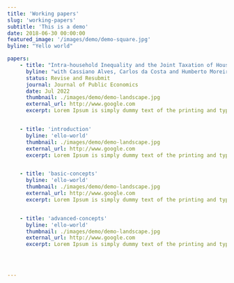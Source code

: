 ```yaml
---
title: 'Working papers'
slug: 'working-papers'
subtitle: 'This is a demo'
date: 2018-06-30 00:00:00
featured_image: '/images/demo/demo-square.jpg'
byline: "Yello world"

papers:
    - title: "Intra-household Inequality and the Joint Taxation of Household Earnings"
      byline: "with Cassiano Alves, Carlos da Costa and Humberto Moreira"
      status: Revise and Resubmit
      journal: Journal of Public Economics
      date: Jul 2022
      thumbnail: ./images/demo/demo-landscape.jpg
      external_url: http://www.google.com
      excerpt: Lorem Ipsum is simply dummy text of the printing and typesetting industry. Lorem Ipsum has been the industry's standard dummy text ever since the 1500s, when an unknown printer took a galley of type and scrambled it to make a type specimen book. It has survived not only five centuries, but also the leap into electronic typesetting, remaining essentially unchanged. It was popularised in the 1960s with the release of Letraset sheets containing Lorem Ipsum passages, and more recently with desktop publishing software like Aldus PageMaker including versions of Lorem Ipsum.


    - title: 'introduction'
      byline: 'ello-world'
      thumbnail: ./images/demo/demo-landscape.jpg
      external_url: http://www.google.com
      excerpt: Lorem Ipsum is simply dummy text of the printing and typesetting industry. Lorem Ipsum has been the industry's standard dummy text ever since the 1500s, when an unknown printer took a galley of type and scrambled it to make a type specimen book. It has survived not only five centuries, but also the leap into electronic typesetting, remaining essentially unchanged. It was popularised in the 1960s with the release of Letraset sheets containing Lorem Ipsum passages, and more recently with desktop publishing software like Aldus PageMaker including versions of Lorem Ipsum.


    - title: 'basic-concepts'
      byline: 'ello-world'
      thumbnail: ./images/demo/demo-landscape.jpg
      external_url: http://www.google.com
      excerpt: Lorem Ipsum is simply dummy text of the printing and typesetting industry. Lorem Ipsum has been the industry's standard dummy text ever since the 1500s, when an unknown printer took a galley of type and scrambled it to make a type specimen book. It has survived not only five centuries, but also the leap into electronic typesetting, remaining essentially unchanged. It was popularised in the 1960s with the release of Letraset sheets containing Lorem Ipsum passages, and more recently with desktop publishing software like Aldus PageMaker including versions of Lorem Ipsum.


    - title: 'advanced-concepts'
      byline: 'ello-world'
      thumbnail: ./images/demo/demo-landscape.jpg
      external_url: http://www.google.com
      excerpt: Lorem Ipsum is simply dummy text of the printing and typesetting industry. Lorem Ipsum has been the industry's standard dummy text ever since the 1500s, when an unknown printer took a galley of type and scrambled it to make a type specimen book. It has survived not only five centuries, but also the leap into electronic typesetting, remaining essentially unchanged. It was popularised in the 1960s with the release of Letraset sheets containing Lorem Ipsum passages, and more recently with desktop publishing software like Aldus PageMaker including versions of Lorem Ipsum.




---
```

